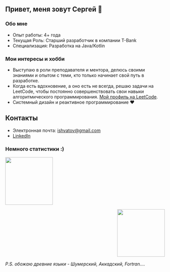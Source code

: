 ## Привет, меня зовут Сергей 👋

### Обо мне
- Опыт работы: 4+ года
- Текущая Роль: Старший разработчик в компании T-Bank
- Специализация: Разработка на Java/Kotlin

### Мои интересы и хобби

- Выступаю в роли преподавателя и ментора, делюсь своими знаниями и опытом с теми, кто только начинает свой путь в разработке.
- Когда есть вдохновение, а оно есть не всегда, решаю задачи на LeetCode, чтобы постоянно совершенствовать свои навыки алгоритмического программирования. [Мой профиль на LeetCode](https://leetcode.com/u/shvatov/).
- Системный дизайн и реактивное программирование :heart:

## Контакты
- Электронная почта: ishvatov@gmail.com
- [LinkedIn](https://ru.linkedin.com/in/sergey-khvatov-7051871b7)

### Немного статистики :)

<div align='center'>
   <p align='left'>
      <a href="https://github.com/SHvatov/github-readme-stats">
        <img height=150 src="https://github-readme-stats.vercel.app/api/top-langs/?username=SHvatov&layout=compact"/></a>
   </p>
   
   <p align='right'>
      <a href="https://github.com/SHvatov/github-readme-stats">
        <img height=150 src="https://github-readme-stats.vercel.app/api?username=SHvatov&show_icons=true&theme=dracula"/></a>
   </p>
</div>

_P.S. обожаю древние языки - Шумерский, Аккадский, Fortran...._
